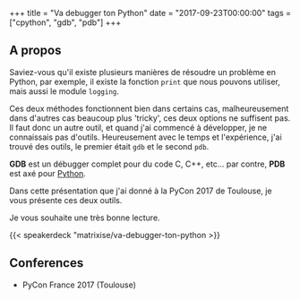 +++
title = "Va debugger ton Python"
date = "2017-09-23T00:00:00"
tags = ["cpython", "gdb", "pdb"]
+++

## A propos

Saviez-vous qu'il existe plusieurs manières de résoudre un problème en Python,
par exemple, il existe la fonction `print` que nous pouvons utiliser, mais aussi
le module `logging`. 

Ces deux méthodes fonctionnent bien dans certains cas, malheureusement dans
d'autres cas beaucoup plus 'tricky', ces deux options ne suffisent pas. Il faut
donc un autre outil, et quand j'ai commencé à développer, je ne connaissais pas
d'outils. Heureusement avec le temps et l'expérience, j'ai trouvé des outils, le
premier était `gdb` et le second `pdb`.

**GDB** est un débugger complet pour du code C, C++, etc... par contre, **PDB**
est axé pour [Python](https://www.python.org).

Dans cette présentation que j'ai donné à la PyCon 2017 de Toulouse, je vous
présente ces deux outils.

Je vous souhaite une très bonne lecture.

{{< speakerdeck "matrixise/va-debugger-ton-python >}}

## Conferences

* PyCon France 2017 (Toulouse)

